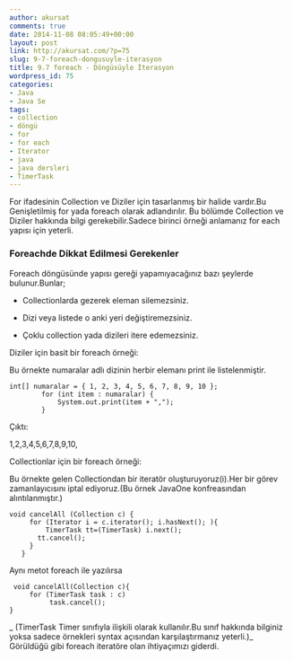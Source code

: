 ```yaml
---
author: akursat
comments: true
date: 2014-11-08 08:05:49+00:00
layout: post
link: http://akursat.com/?p=75
slug: 9-7-foreach-dongusuyle-iterasyon
title: 9.7 foreach - Döngüsüyle İterasyon
wordpress_id: 75
categories:
- Java
- Java Se
tags:
- collection
- döngü
- for
- for each
- Iterator
- java
- java dersleri
- TimerTask
---
```


For ifadesinin Collection ve Diziler için tasarlanmış bir halide vardır.Bu Genişletilmiş for yada foreach olarak adlandırılır.
Bu bölümde Collection ve Diziler hakkında bilgi gerekebilir.Sadece birinci örneği anlamanız for each yapısı için yeterli.


### Foreachde Dikkat Edilmesi Gerekenler


Foreach döngüsünde yapısı gereği yapamıyacağınız bazı şeylerde bulunur.Bunlar;



	
  * Collectionlarda gezerek eleman silemezsiniz.

	
  * Dizi veya listede o anki yeri değiştiremezsiniz.

	
  * Çoklu collection yada dizileri itere edemezsiniz.


Diziler için basit bir foreach örneği:

Bu örnekte numaralar adlı dizinin herbir elemanı print ile listelenmiştir.

    
    int[] numaralar = { 1, 2, 3, 4, 5, 6, 7, 8, 9, 10 };
    		for (int item : numaralar) {
    			System.out.print(item + ",");
    		}


Çıktı:

1,2,3,4,5,6,7,8,9,10,


Collectionlar için bir foreach örneği:

Bu örnekte gelen Collectiondan bir iteratör oluşturuyoruz(i).Her bir görev zamanlayıcısını iptal ediyoruz.(Bu örnek JavaOne konfreasından alıntılanmıştır.)

    
    void cancelAll (Collection c) {
         for (Iterator i = c.iterator(); i.hasNext(); ){
             TimerTask tt=(TimerTask) i.next();
           tt.cancel();
         }
       }


Aynı metot foreach ile yazılırsa

    
     void cancelAll(Collection c){
         for (TimerTask task : c)
              task.cancel();
    }


_ (TimerTask Timer sınıfıyla ilişkili olarak kullanılır.Bu sınıf hakkında bilginiz yoksa sadece örnekleri syntax açısından karşılaştırmanız yeterli.)_
Görüldüğü gibi foreach iteratöre olan ihtiyaçımızı giderdi.
